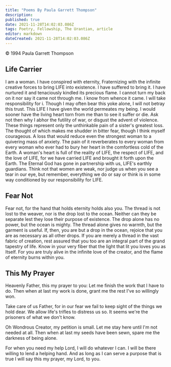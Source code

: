 ```yaml
---
title: "Poems By Paula Garrett Thompson"
description:
published: true
date: 2021-11-28T14:02:03.086Z
tags: Poetry, Fellowship, The Urantian, article
editor: markdown
dateCreated: 2021-11-28T14:02:03.086Z
---
```

<p class="v-card v-sheet theme--light grey lighten-3 px-2">© 1994 Paula Garrett Thompson</p>

## Life Carrier

I am a woman.
I have conspired with eternity,
Fraternizing with the infinite creative forces
to bring LIFE into existence.
I have suffered to bring it.
I have nurtured it
and tenaciously kindled its precious flame.
I cannot turn my back on it
nor say it came not through me.
I know from whence it came.
I will take responsibility for i.
Though I may often bear this yoke alone,
I will not betray this trust.
This LIFE I have given the world
permeates my being.
I would sooner have the living heart torn from me 
than to see it suffer or die.
Ask not then why I abhor the futility of war,
or disgust the advent of violence.
These things represent only the unthinkable pain
of a sister's greatest loss.
The thought of which makes me shudder in bitter fear, 
though I think myself courageous.
A loss that would reduce even the strongest woman
to a quivering mass of anxiety.
The pain of it reverberates to every woman
from every woman who ever had to bury her heart 
in the comfortless cold of the Earth.
A woman's heart is full of the reality of LIFE, 
the respect of LIFE,
and the love of LIFE,
for we have carried LIFE
and brought it forth upon the Earth.
The Eternal God has gone in partnership with us, 
LIFE's earthly guardians.
Think not that women are weak, 
nor judge us when you see a tear in our eye,
but remember,
everything we do
or say
or think
is in some way conditioned
by our responsibility for LIFE.

## Fear Not

Fear not, 
for the hand that holds eternity holds also you. 
The thread is not lost to the weaver, 
nor is the drop lost to the ocean.
Neither can they be separate
lest they lose their purpose of existence.
The drop alone has no power,
but the ocean is mighty.
The thread alone gives no warmth,
but the garment is useful.
If, then, you are but a drop in the ocean,
rejoice that you are as necessary as all other drops.
If you are merely a thread in the vast fabric of creation, 
rest assured that you too are an integral part of the
grand tapestry of life.
Know in your very fiber that the light that lit you 
loves you as Itself.
For you are truly alive in the infinite love of the creator, 
and the flame of eternity burns within you.

## This My Prayer

Heavenly Father,
this my prayer to you:
Let me finish the work that I have to do.
Then when at last my work is done,
grant me the rest I've so willingly won.

Take care of us Father,
for in our fear
we fail to keep sight of the things we hold dear.
We allow life's trifles to distress us so.
It seems we're the prisoners of what we don't know.

Oh Wondrous Creator,
my petition is small.
Let me stay here until I'm not needed at all.
Then when at last my seeds have been sewn, 
spare me the darkness of being alone.

For when you need my help Lord,
I will do whatever I can.
I will be there willing to lend a helping hand.
And as long as I can serve a purpose that is true
I will say this my prayer, my Lord, to you.
